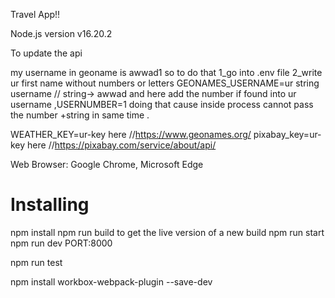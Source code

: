 Travel App!!

 Node.js version
 v16.20.2

To update the api 

my username in geoname is awwad1 so to do that 
1_go into .env file 
2_write ur first name without numbers or letters GEONAMES_USERNAME=ur string username // string-> awwad
and here add the number if found into ur username ,USERNUMBER=1
doing that cause inside process cannot pass the number +string in same time .

WEATHER_KEY=ur-key here //https://www.geonames.org/
pixabay_key=ur-key here //https://pixabay.com/service/about/api/



Web Browser:  Google Chrome, Microsoft Edge 
# Installing
npm install 
npm run build to get the live version of a new build 
npm run start
npm run dev
PORT:8000

npm run test

npm install workbox-webpack-plugin --save-dev

